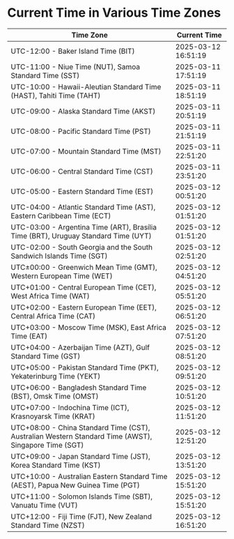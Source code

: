# Current Time in Various Time Zones

| Time Zone | Current Time |
|-----------|--------------|
| UTC-12:00 - Baker Island Time (BIT) | 2025-03-12 16:51:19 |
| UTC-11:00 - Niue Time (NUT), Samoa Standard Time (SST) | 2025-03-11 17:51:19 |
| UTC-10:00 - Hawaii-Aleutian Standard Time (HAST), Tahiti Time (TAHT) | 2025-03-11 18:51:19 |
| UTC-09:00 - Alaska Standard Time (AKST) | 2025-03-11 20:51:19 |
| UTC-08:00 - Pacific Standard Time (PST) | 2025-03-11 21:51:19 |
| UTC-07:00 - Mountain Standard Time (MST) | 2025-03-11 22:51:20 |
| UTC-06:00 - Central Standard Time (CST) | 2025-03-11 23:51:20 |
| UTC-05:00 - Eastern Standard Time (EST) | 2025-03-12 00:51:20 |
| UTC-04:00 - Atlantic Standard Time (AST), Eastern Caribbean Time (ECT) | 2025-03-12 01:51:20 |
| UTC-03:00 - Argentina Time (ART), Brasília Time (BRT), Uruguay Standard Time (UYT) | 2025-03-12 01:51:20 |
| UTC-02:00 - South Georgia and the South Sandwich Islands Time (SGT) | 2025-03-12 02:51:20 |
| UTC±00:00 - Greenwich Mean Time (GMT), Western European Time (WET) | 2025-03-12 04:51:20 |
| UTC+01:00 - Central European Time (CET), West Africa Time (WAT) | 2025-03-12 05:51:20 |
| UTC+02:00 - Eastern European Time (EET), Central Africa Time (CAT) | 2025-03-12 06:51:20 |
| UTC+03:00 - Moscow Time (MSK), East Africa Time (EAT) | 2025-03-12 07:51:20 |
| UTC+04:00 - Azerbaijan Time (AZT), Gulf Standard Time (GST) | 2025-03-12 08:51:20 |
| UTC+05:00 - Pakistan Standard Time (PKT), Yekaterinburg Time (YEKT) | 2025-03-12 09:51:20 |
| UTC+06:00 - Bangladesh Standard Time (BST), Omsk Time (OMST) | 2025-03-12 10:51:20 |
| UTC+07:00 - Indochina Time (ICT), Krasnoyarsk Time (KRAT) | 2025-03-12 11:51:20 |
| UTC+08:00 - China Standard Time (CST), Australian Western Standard Time (AWST), Singapore Time (SGT) | 2025-03-12 12:51:20 |
| UTC+09:00 - Japan Standard Time (JST), Korea Standard Time (KST) | 2025-03-12 13:51:20 |
| UTC+10:00 - Australian Eastern Standard Time (AEST), Papua New Guinea Time (PGT) | 2025-03-12 15:51:20 |
| UTC+11:00 - Solomon Islands Time (SBT), Vanuatu Time (VUT) | 2025-03-12 15:51:20 |
| UTC+12:00 - Fiji Time (FJT), New Zealand Standard Time (NZST) | 2025-03-12 16:51:20 |

